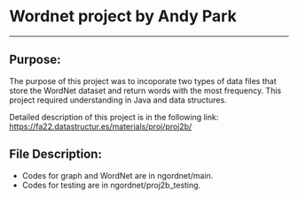 # Wordnet project by Andy Park
****

## Purpose:
The purpose of this project was to incoporate two types of data files that store the WordNet dataset and return words with the most frequency. This project required understanding in Java and data structures.

Detailed description of this project is in the following link: https://fa22.datastructur.es/materials/proj/proj2b/

## File Description:
* Codes for graph and WordNet are in ngordnet/main.
* Codes for testing are in ngordnet/proj2b_testing.


